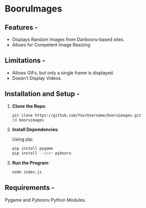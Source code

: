 # BooruImages

## Features -

- Displays Random Images from Danbooru-based sites.
- Allows for Competent Image Resizing

## Limitations -

- Allows GIFs, but only a single frame is displayed.
- Doesn't Display Videos.
  
## Installation and Setup -

1. **Clone the Repo**:

    ```bash
    git clone https://github.com/YourUsername/booruimages.git
    cd booruimages
    ```

2. **Install Dependencies**:

    Using pip:

    ```bash
    pip install pygame
    pip install --user pybooru
    ```

3. **Run the Program**:

    ```bash
    node index.js
    ```

## Requirements -

Pygame and Pybooru Python Modules.